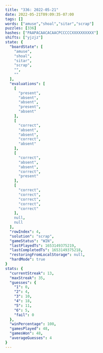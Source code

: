 ```yaml
---
title: "336: 2022-05-21"
date: 2022-05-21T09:09:35-07:00
tags: []
words: ["amuse","shoal","sitar","scrap"]
puzzles: [336]
hashes: ["PAAPACAACACAACPCCCCCXXXXXXXXXX"]
shifts: ["yjzjz"]
state: {
  "boardState": [
    "amuse",
    "shoal",
    "sitar",
    "scrap",
    "",
    ""
  ],
  "evaluations": [
    [
      "present",
      "absent",
      "absent",
      "present",
      "absent"
    ],
    [
      "correct",
      "absent",
      "absent",
      "correct",
      "absent"
    ],
    [
      "correct",
      "absent",
      "absent",
      "correct",
      "present"
    ],
    [
      "correct",
      "correct",
      "correct",
      "correct",
      "correct"
    ],
    null,
    null
  ],
  "rowIndex": 4,
  "solution": "scrap",
  "gameStatus": "WIN",
  "lastPlayedTs": 1653149375219,
  "lastCompletedTs": 1653149375218,
  "restoringFromLocalStorage": null,
  "hardMode": true
}
stats: {
  "currentStreak": 13,
  "maxStreak": 35,
  "guesses": {
    "1": 0,
    "2": 4,
    "3": 10,
    "4": 18,
    "5": 11,
    "6": 5,
    "fail": 0
  },
  "winPercentage": 100,
  "gamesPlayed": 48,
  "gamesWon": 48,
  "averageGuesses": 4
}
---
```


<!-- more -->
